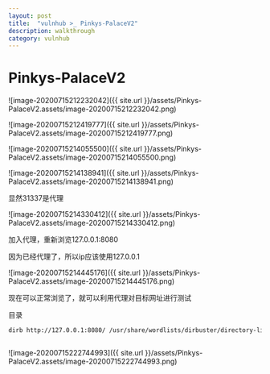 ```yaml
---
layout: post
title:  "vulnhub >_ Pinkys-PalaceV2"
description: walkthrough
category: vulnhub
---
```

# Pinkys-PalaceV2

![image-20200715212232042]({{ site.url }}/assets/Pinkys-PalaceV2.assets/image-20200715212232042.png)

![image-20200715212419777]({{ site.url }}/assets/Pinkys-PalaceV2.assets/image-20200715212419777.png)

![image-20200715214055500]({{ site.url }}/assets/Pinkys-PalaceV2.assets/image-20200715214055500.png)

![image-20200715214138941]({{ site.url }}/assets/Pinkys-PalaceV2.assets/image-20200715214138941.png)

显然31337是代理

![image-20200715214330412]({{ site.url }}/assets/Pinkys-PalaceV2.assets/image-20200715214330412.png)

加入代理，重新浏览127.0.0.1:8080

因为已经代理了，所以ip应该使用127.0.0.1

![image-20200715214445176]({{ site.url }}/assets/Pinkys-PalaceV2.assets/image-20200715214445176.png)

现在可以正常浏览了，就可以利用代理对目标网址进行测试

目录

```bash
dirb http://127.0.0.1:8080/ /usr/share/wordlists/dirbuster/directory-list-lowercase-2.3-medium.txt -p http://192.168.43.37:31337/
```



```bash

```





![image-20200715222744993]({{ site.url }}/assets/Pinkys-PalaceV2.assets/image-20200715222744993.png)
